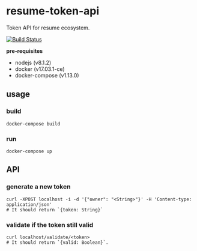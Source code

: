 # resume-token-api
Token API for resume ecosystem.

[![Build Status](https://travis-ci.org/cookie-cage/resume-token-api.svg?branch=master)](https://travis-ci.org/cookie-cage/resume-token-api)

**pre-requisites**
- nodejs (v8.1.2)
- docker (v17.03.1-ce)
- docker-compose (v1.13.0)

## usage

### build
```shell
docker-compose build
```

### run
```shell
docker-compose up
```

## API
### generate a new token
```shell
curl -XPOST localhost -i -d '{"owner": "<String>"}' -H 'Content-type: application/json'
# It should return `{token: String}`
```

### validate if the token still valid
```shell
curl localhost/validate/<token>
# It should return `{valid: Boolean}`.
```
